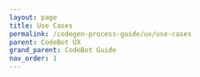 ```yaml
---
layout: page
title: Use Cases
permalink: /codegen-process-guide/ux/use-cases
parent: CodeBot UX
grand_parent: CodeBot Guide
nav_order: 1
---
```



